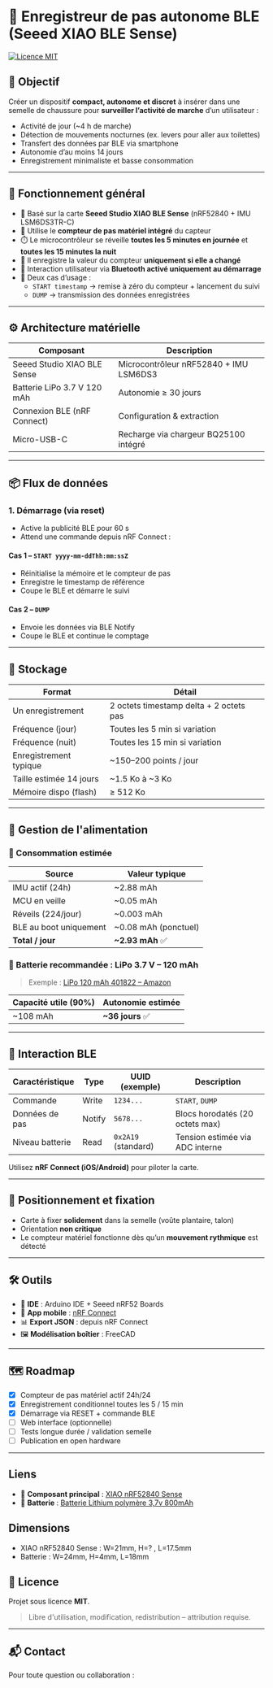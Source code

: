 # 👣 Enregistreur de pas autonome BLE (Seeed XIAO BLE Sense)

[![Licence MIT](https://img.shields.io/badge/Licence-MIT-green.svg)](#licence)

## 🎯 Objectif

Créer un dispositif **compact, autonome et discret** à insérer dans une semelle de chaussure pour **surveiller l’activité de marche** d’un utilisateur :

- Activité de jour (~4 h de marche)
- Détection de mouvements nocturnes (ex. levers pour aller aux toilettes)
- Transfert des données par BLE via smartphone
- Autonomie d’au moins 14 jours
- Enregistrement minimaliste et basse consommation

---

## 🧠 Fonctionnement général

- 🧩 Basé sur la carte **Seeed Studio XIAO BLE Sense** (nRF52840 + IMU LSM6DS3TR-C)
- 🧠 Utilise le **compteur de pas matériel intégré** du capteur
- ⏱️ Le microcontrôleur se réveille **toutes les 5 minutes en journée** et **toutes les 15 minutes la nuit**
- 💾 Il enregistre la valeur du compteur **uniquement si elle a changé**
- 📲 Interaction utilisateur via **Bluetooth activé uniquement au démarrage**
- 🧠 Deux cas d’usage :
  - `START timestamp` → remise à zéro du compteur + lancement du suivi
  - `DUMP` → transmission des données enregistrées

---

## ⚙️ Architecture matérielle

| Composant                     | Description                                  |
|------------------------------|----------------------------------------------|
| Seeed Studio XIAO BLE Sense  | Microcontrôleur nRF52840 + IMU LSM6DS3       |
| Batterie LiPo 3.7 V 120 mAh  | Autonomie ≥ 30 jours                         |
| Connexion BLE (nRF Connect)  | Configuration & extraction                   |
| Micro-USB-C                  | Recharge via chargeur BQ25100 intégré        |

---

## 📦 Flux de données

### 1. Démarrage (via **reset**)
- Active la publicité BLE pour 60 s
- Attend une commande depuis nRF Connect :

#### Cas 1 – `START yyyy-mm-ddThh:mm:ssZ`
- Réinitialise la mémoire et le compteur de pas
- Enregistre le timestamp de référence
- Coupe le BLE et démarre le suivi

#### Cas 2 – `DUMP`
- Envoie les données via BLE Notify
- Coupe le BLE et continue le comptage

---

## 🧾 Stockage

| Format                  | Détail                                  |
|-------------------------|-----------------------------------------|
| Un enregistrement       | 2 octets timestamp delta + 2 octets pas |
| Fréquence (jour)        | Toutes les 5 min si variation           |
| Fréquence (nuit)        | Toutes les 15 min si variation          |
| Enregistrement typique  | ~150–200 points / jour                  |
| Taille estimée 14 jours | ~1.5 Ko à ~3 Ko                         |
| Mémoire dispo (flash)   | ≥ 512 Ko                                |

---

## 🔋 Gestion de l'alimentation

### 🔢 Consommation estimée

| Source                    | Valeur typique |
|---------------------------|----------------|
| IMU actif (24h)           | ~2.88 mAh      |
| MCU en veille             | ~0.05 mAh      |
| Réveils (224/jour)        | ~0.003 mAh     |
| BLE au boot uniquement    | ~0.08 mAh (ponctuel) |
| **Total / jour**          | **~2.93 mAh** ✅

### 🪫 Batterie recommandée : **LiPo 3.7 V – 120 mAh**

> Exemple : [LiPo 120 mAh 401822 – Amazon](https://www.amazon.fr/401822-Liter-l%C3%A9lectronique-Rechargeable-t%C3%A9l%C3%A9phone/dp/B0892MS2D1)

| Capacité utile (90%) | Autonomie estimée |
|----------------------|--------------------|
| ~108 mAh             | **~36 jours** ✅   |

---

## 📱 Interaction BLE

| Caractéristique     | Type    | UUID (exemple)           | Description                      |
|---------------------|---------|--------------------------|----------------------------------|
| Commande            | Write   | `1234...`                | `START`, `DUMP`                  |
| Données de pas      | Notify  | `5678...`                | Blocs horodatés (20 octets max) |
| Niveau batterie     | Read    | `0x2A19` (standard)      | Tension estimée via ADC interne |

Utilisez **nRF Connect (iOS/Android)** pour piloter la carte.

---

## 📐 Positionnement et fixation

- Carte à fixer **solidement** dans la semelle (voûte plantaire, talon)
- Orientation **non critique**
- Le compteur matériel fonctionne dès qu’un **mouvement rythmique** est détecté

---

## 🛠️ Outils

- 🔧 **IDE** : Arduino IDE + Seeed nRF52 Boards
- 📲 **App mobile** : [nRF Connect](https://www.nordicsemi.com/Products/Development-tools/nRF-Connect-for-mobile)
- 📊 **Export JSON** : depuis nRF Connect 
- 🖼️ **Modélisation boîtier** : FreeCAD

---

## 🗺️ Roadmap

- [x] Compteur de pas matériel actif 24h/24
- [x] Enregistrement conditionnel toutes les 5 / 15 min
- [x] Démarrage via RESET + commande BLE
- [ ] Web interface (optionnelle)
- [ ] Tests longue durée / validation semelle
- [ ] Publication en open hardware

---

## Liens

- 📲 **Composant principal** : [XIAO nRF52840 Sense](https://wiki.seeedstudio.com/XIAO_BLE/)
- 📲 **Batterie** : [Batterie Lithium polymère 3,7v 800mAh](https://www.amazon.fr/401822-Liter-l%C3%A9lectronique-Rechargeable-t%C3%A9l%C3%A9phone/dp/B0892MS2D1)

## Dimensions

- XIAO nRF52840 Sense : W=21mm, H=? , L=17.5mm
- Batterie : W=24mm, H=4mm, L=18mm

## 📄 Licence

Projet sous licence **MIT**.  
> Libre d'utilisation, modification, redistribution – attribution requise.

---

## 📬 Contact

Pour toute question ou collaboration : 
